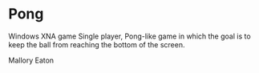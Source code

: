 # Pong
Windows XNA game
Single player, Pong-like game in which the goal is to keep the ball from reaching the bottom of the screen.

Mallory Eaton
